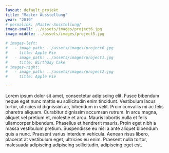```yaml
---
layout: default_projekt
title: "Master Ausstellung"
year: "2019"
# permalink: /Master-Ausstellung/
image-small: ../assets/images/project6.jpg
image-middle: ../assets/images/project5.jpg

# images-left:
#   - image_path: ../assets/images/project6.jpg
#     title: Apple Pie
#   - image_path: ../assets/images/project1.jpg
#     title: Birthday Cake
# images-right:
#   - image_path: ../assets/images/project2.jpg
#     title: Apple Pie

---
```


Lorem ipsum dolor sit amet, consectetur adipiscing elit. Fusce bibendum neque eget nunc mattis eu sollicitudin enim tincidunt. Vestibulum lacus tortor, ultricies id dignissim ac, bibendum in velit. Proin convallis mi ac felis pharetra aliquam. Curabitur dignissim accumsan rutrum. In arcu magna, aliquet vel pretium et, molestie et arcu. Mauris lobortis nulla et felis ullamcorper bibendum. Phasellus et hendrerit mauris. Proin eget nibh a massa vestibulum pretium. Suspendisse eu nisl a ante aliquet bibendum quis a nunc. Praesent varius interdum vehicula. Aenean risus libero, placerat at vestibulum eget, ultricies eu enim. Praesent nulla tortor, malesuada adipiscing adipiscing sollicitudin, adipiscing eget est.

